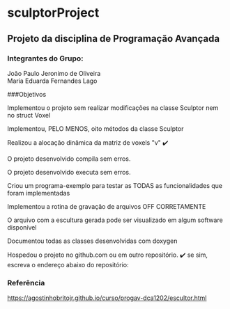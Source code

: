 # sculptorProject

## Projeto da disciplina de Programação Avançada
### Integrantes do Grupo: <br>
  João Paulo Jeronimo de Oliveira <br>
  Maria Eduarda Fernandes Lago

###Objetivos

  Implementou o projeto sem realizar modificações na classe Sculptor nem no struct Voxel

  Implementou, PELO MENOS, oito métodos da classe Sculptor

  Realizou a alocação dinâmica da matriz de voxels "v" :heavy_check_mark:

  O projeto desenvolvido compila sem erros.

  O projeto desenvolvido executa sem erros.

  Criou um programa-exemplo para testar as TODAS as funcionalidades que foram implementadas

  Implementou a rotina de gravação de arquivos OFF CORRETAMENTE

  O arquivo com a escultura gerada pode ser visualizado em algum software disponível

  Documentou todas as classes desenvolvidas com doxygen

  Hospedou o projeto no github.com ou em outro repositório. :heavy_check_mark:
se sim, escreva o endereço abaixo do repositório: 




### Referência
https://agostinhobritojr.github.io/curso/progav-dca1202/escultor.html